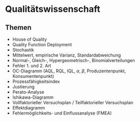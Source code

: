 # Qualitätswissenschaft
## Themen

+ House of Quality
+ Quality Function Deployment
+ Stochastik
+ Mittelwert, empirische Varianz, Standardabweichung
+ Normal-, Gleich-, Hypergeometrisch-, Binomialverteilungen
+ Fehler 1. und 2. Art
+ OC-Diagramm (AQL, RQL, IQL, $\alpha$, $\beta$, Produzentenpunkt, Konsumentenpunkt)
+ Prozessfähigkeitsindex
+ Justierung
+ Perato-Analyse
+ Ishikawa-Diagramm
+ Vollfaktorieller Versuchsplan / Teilfaktorieller Versuchsplan
+ Effektdiagramm
+ Fehlermöglichkeits- und Einflussanalyse (FMEA)